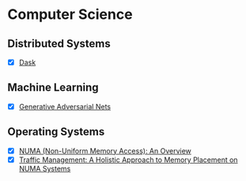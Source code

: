 # Computer Science

## Distributed Systems

  - [X] [Dask](https://conference.scipy.org/proceedings/scipy2015/pdfs/matthew_rocklin.pdf)

## Machine Learning

  - [X] [Generative Adversarial Nets](https://arxiv.org/pdf/1406.2661.pdf)

## Operating Systems

  - [X] [NUMA (Non-Uniform Memory Access): An Overview](https://queue.acm.org/detail.cfm?id=2513149)
  - [X] [Traffic Management: A Holistic Approach to Memory Placement on NUMA Systems](http://www.ece.ubc.ca/~sasha/papers/asplos284-dashti.pdf)
